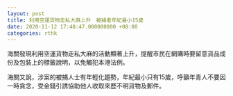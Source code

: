 ```yaml
---
layout: post
title: 利用空運貨物走私大麻上升　被捕者年紀最小15歲
date: 2020-11-12 17:48:47.000000000 +08:00
categories: rthk
---
```


海關發現利用空運貨物走私大麻的活動顯著上升，提醒市民在網購時要留意貨品成份及包裝上的標籤說明，以免觸犯本港法例。

海關又說，涉案的被捕人士有年輕化趨勢，年紀最小只有15歲，呼籲年青人不要因一時貪念，受金錢引誘協助他人收取來歷不明貨物及郵件。
